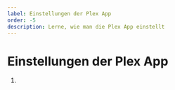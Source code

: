 ```yaml
---
label: Einstellungen der Plex App
order: -5
description: Lerne, wie man die Plex App einstellt
---
```


# Einstellungen der Plex App

1. 